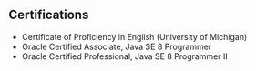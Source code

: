 ## Certifications

-   Certificate of Proficiency in English (University of Michigan)
-   Oracle Certified Associate, Java SE 8 Programmer
-   Oracle Certified Professional, Java SE 8 Programmer II